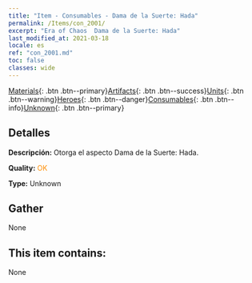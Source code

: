 ```yaml
---
title: "Item - Consumables - Dama de la Suerte: Hada"
permalink: /Items/con_2001/
excerpt: "Era of Chaos  Dama de la Suerte: Hada"
last_modified_at: 2021-03-18
locale: es
ref: "con_2001.md"
toc: false
classes: wide
---
```

 [Materials](/es/Items/){: .btn .btn--primary}[Artifacts](/es/Items/Artifacts/){: .btn .btn--success}[Units](/es/Items/Units/){: .btn .btn--warning}[Heroes](/es/Items/Heroes/){: .btn .btn--danger}[Consumables](/es/Items/Consumables/){: .btn .btn--info}[Unknown](/es/Items/Unknown/){: .btn .btn--primary}

## Detalles
 **Descripción:** Otorga el aspecto Dama de la Suerte: Hada.

 **Quality:** <span style="color: #FF8C00">OK</span>

 **Type:** Unknown

## Gather

  None

## This item contains:

  None

